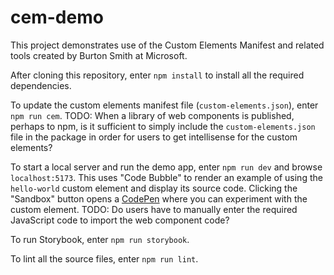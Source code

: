 # cem-demo

This project demonstrates use of the Custom Elements Manifest and related tools created by Burton Smith at Microsoft.

After cloning this repository,
enter `npm install` to install all the required dependencies.

To update the custom elements manifest file (`custom-elements.json`),
enter `npm run cem`.
TODO: When a library of web components is published, perhaps to npm,
is it sufficient to simply include the `custom-elements.json` file in
the package in order for users to get intellisense for the custom elements?

To start a local server and run the demo app,
enter `npm run dev` and browse `localhost:5173`.
This uses "Code Bubble" to render an example of using
the `hello-world` custom element and display its source code.
Clicking the "Sandbox" button opens a [CodePen](https://codepen.io)
where you can experiment with the custom element.
TODO: Do users have to manually enter the required
JavaScript code to import the web component code?

To run Storybook, enter `npm run storybook`.

To lint all the source files, enter `npm run lint`.
